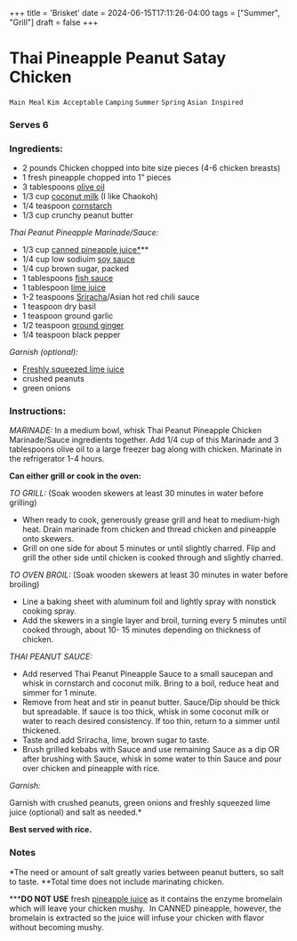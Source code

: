 +++
title = 'Brisket'
date = 2024-06-15T17:11:26-04:00
tags = ["Summer", "Grill"]
draft = false
+++
# Thai Pineapple Peanut Satay Chicken

`Main Meal` `Kim Acceptable` `Camping` `Summer` `Spring` `Asian Inspired`

### Serves 6

### Ingredients:

- 2 pounds Chicken chopped into bite size pieces (4-6 chicken breasts)
- 1 fresh pineapple chopped into 1” pieces
- 3 tablespoons [olive oil](https://www.amazon.com/gp/product/B00ES87UUS/ref=as_li_tl?ie=UTF8&tag=carlscravi0a-20&camp=1789&creative=9325&linkCode=as2&creativeASIN=B00ES87UUS&linkId=64b882a57ec4a27fbba7a5af25936a71)
- 1/3 cup [coconut milk](https://www.amazon.com/gp/product/B00G9Y9MC8/ref=as_li_tl?ie=UTF8&tag=carlscravi0a-20&camp=1789&creative=9325&linkCode=as2&creativeASIN=B00G9Y9MC8&linkId=a7c988d63913c11b1cca99db0f3aa546) (I like Chaokoh)
- 1/4 teaspoon [cornstarch](https://www.amazon.com/gp/product/B07CZRM8JH/ref=as_li_tl?ie=UTF8&tag=carlscravi0a-20&camp=1789&creative=9325&linkCode=as2&creativeASIN=B07CZRM8JH&linkId=40d99662a44d634515263fcd969a0a21)
- 1/3 cup crunchy peanut butter

_Thai Peanut Pineapple Marinade/Sauce:_

- 1/3 cup [canned pineapple juice*](https://www.amazon.com/gp/product/B007F1LPM4/ref=as_li_tl?ie=UTF8&tag=carlscravi0a-20&camp=1789&creative=9325&linkCode=as2&creativeASIN=B007F1LPM4&linkId=309a3de9345b6f25646a7986d7f3aea1)**
- 1/4 cup low sodiuim [soy sauce](https://www.amazon.com/gp/product/B000NYFBCA/ref=as_li_tl?ie=UTF8&tag=carlscravi0a-20&camp=1789&creative=9325&linkCode=as2&creativeASIN=B000NYFBCA&linkId=d414ecd160470f99c77fa9104b49b9b8)
- 1/4 cup brown sugar, packed
- 1 tablespoons [fish sauce](https://www.amazon.com/gp/product/B00B617XK2/ref=as_li_tl?ie=UTF8&tag=carlscravi0a-20&camp=1789&creative=9325&linkCode=as2&creativeASIN=B00B617XK2&linkId=ec49f3206997fc19034aa1014f5bc88c)
- 1 tablespoon [lime juice](https://www.amazon.com/gp/product/B07JBKXN5B/ref=as_li_tl?ie=UTF8&tag=carlscravi0a-20&camp=1789&creative=9325&linkCode=as2&creativeASIN=B07JBKXN5B&linkId=4ac53c10fff5e1fe94440ebe989e5d05&th=1)
- 1-2 teaspoons [Sriracha](https://www.amazon.com/gp/product/B00348H580/ref=as_li_tl?ie=UTF8&tag=carlscravi0a-20&camp=1789&creative=9325&linkCode=as2&creativeASIN=B00348H580&linkId=ddbb8a6f96c9351b293da2898659c887)/Asian hot red chili sauce
- 1 teaspoon dry basil
- 1 teaspoon ground garlic
- 1/2 teaspoon [ground ginger](https://www.amazon.com/gp/product/B075VK5WB5/ref=as_li_tl?ie=UTF8&tag=carlscravi0a-20&camp=1789&creative=9325&linkCode=as2&creativeASIN=B075VK5WB5&linkId=aec7b46a1f277cfc963f9c1de39a4a63)
- 1/4 teaspoon black pepper

_Garnish (optional):_

- [Freshly squeezed lime juice](https://www.amazon.com/gp/product/B07JBKXN5B/ref=as_li_tl?ie=UTF8&tag=carlscravi0a-20&camp=1789&creative=9325&linkCode=as2&creativeASIN=B07JBKXN5B&linkId=4ac53c10fff5e1fe94440ebe989e5d05)
- crushed peanuts
- green onions

### Instructions:

_MARINADE:_ In a medium bowl, whisk Thai Peanut Pineapple Chicken Marinade/Sauce ingredients together. Add 1/4 cup of this Marinade and 3 tablespoons olive oil to a large freezer bag along with chicken. Marinate in the refrigerator 1-4 hours.

**Can either grill or cook in the oven:**

_TO GRILL:_ (Soak wooden skewers at least 30 minutes in water before grilling)

- When ready to cook, generously grease grill and heat to medium-high heat. Drain marinade from chicken and thread chicken and pineapple onto skewers.
- Grill on one side for about 5 minutes or until slightly charred. Flip and grill the other side until chicken is cooked through and slightly charred.

_TO OVEN BROIL:_ (Soak wooden skewers at least 30 minutes in water before broiling) 

- Line a baking sheet with aluminum foil and lightly spray with nonstick cooking spray. 
- Add the skewers in a single layer and broil, turning every 5 minutes until cooked through, about 10- 15 minutes depending on thickness of chicken.

_THAI PEANUT SAUCE:_ 

- Add reserved Thai Peanut Pineapple Sauce to a small saucepan and whisk in cornstarch and coconut milk. Bring to a boil, reduce heat and simmer for 1 minute. 
- Remove from heat and stir in peanut butter. Sauce/Dip should be thick but spreadable. If sauce is too thick, whisk in some coconut milk or water to reach desired consistency. If too thin, return to a simmer until thickened. 
- Taste and add Sriracha, lime, brown sugar to taste.
- Brush grilled kebabs with Sauce and use remaining Sauce as a dip OR after brushing with Sauce, whisk in some water to thin Sauce and pour over chicken and pineapple with rice.

_Garnish:_

Garnish with crushed peanuts, green onions and freshly squeezed lime juice (optional) and salt as needed.*

**Best served with rice.**

### Notes

*The need or amount of salt greatly varies between peanut butters, so salt to taste. **Total time does not include marinating chicken.

*****DO NOT USE** fresh [pineapple juice](https://www.amazon.com/gp/product/B003Z6XCF6/ref=as_li_tl?ie=UTF8&tag=carlscravi0a-20&camp=1789&creative=9325&linkCode=as2&creativeASIN=B003Z6XCF6&linkId=61bb7ee9a7b3daef315b6b2b679023c7) as it contains the enzyme bromelain which will leave your chicken mushy.  In CANNED pineapple, however, the bromelain is extracted so the juice will infuse your chicken with flavor without becoming mushy.
